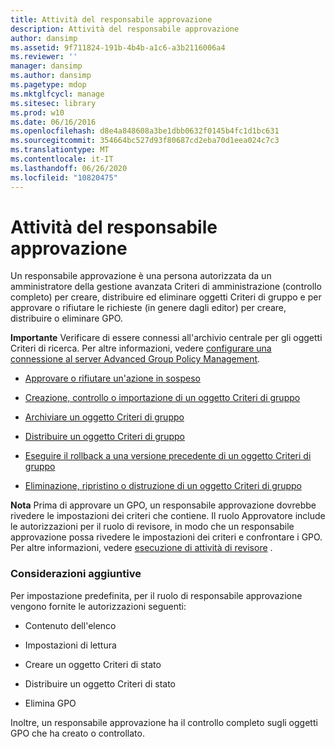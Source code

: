 ```yaml
---
title: Attività del responsabile approvazione
description: Attività del responsabile approvazione
author: dansimp
ms.assetid: 9f711824-191b-4b4b-a1c6-a3b2116006a4
ms.reviewer: ''
manager: dansimp
ms.author: dansimp
ms.pagetype: mdop
ms.mktglfcycl: manage
ms.sitesec: library
ms.prod: w10
ms.date: 06/16/2016
ms.openlocfilehash: d8e4a848608a3be1dbb0632f0145b4fc1d1bc631
ms.sourcegitcommit: 354664bc527d93f80687cd2eba70d1eea024c7c3
ms.translationtype: MT
ms.contentlocale: it-IT
ms.lasthandoff: 06/26/2020
ms.locfileid: "10820475"
---
```

# Attività del responsabile approvazione


Un responsabile approvazione è una persona autorizzata da un amministratore della gestione avanzata Criteri di amministrazione (controllo completo) per creare, distribuire ed eliminare oggetti Criteri di gruppo e per approvare o rifiutare le richieste (in genere dagli editor) per creare, distribuire o eliminare GPO.

**Importante**  Verificare di essere connessi all'archivio centrale per gli oggetti Criteri di ricerca. Per altre informazioni, vedere [configurare una connessione al server Advanced Group Policy Management](configure-an-agpm-server-connection-reviewer-agpm30ops.md).

 

-   [Approvare o rifiutare un'azione in sospeso](approve-or-reject-a-pending-action-agpm30ops.md)

-   [Creazione, controllo o importazione di un oggetto Criteri di gruppo](creating-controlling-or-importing-a-gpo-editor-agpm30ops.md)

-   [Archiviare un oggetto Criteri di gruppo](check-in-a-gpo-agpm30ops.md)

-   [Distribuire un oggetto Criteri di gruppo](deploy-a-gpo-agpm30ops.md)

-   [Eseguire il rollback a una versione precedente di un oggetto Criteri di gruppo](roll-back-to-a-previous-version-of-a-gpo-agpm30ops.md)

-   [Eliminazione, ripristino o distruzione di un oggetto Criteri di gruppo](deleting-restoring-or-destroying-a-gpo-agpm30ops.md)

**Nota**  Prima di approvare un GPO, un responsabile approvazione dovrebbe rivedere le impostazioni dei criteri che contiene. Il ruolo Approvatore include le autorizzazioni per il ruolo di revisore, in modo che un responsabile approvazione possa rivedere le impostazioni dei criteri e confrontare i GPO. Per altre informazioni, vedere [esecuzione di attività di revisore](performing-reviewer-tasks-agpm30ops.md) .

 

### Considerazioni aggiuntive

Per impostazione predefinita, per il ruolo di responsabile approvazione vengono fornite le autorizzazioni seguenti:

-   Contenuto dell'elenco

-   Impostazioni di lettura

-   Creare un oggetto Criteri di stato

-   Distribuire un oggetto Criteri di stato

-   Elimina GPO

Inoltre, un responsabile approvazione ha il controllo completo sugli oggetti GPO che ha creato o controllato.

 

 





